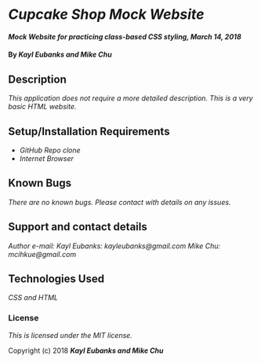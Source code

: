 # _Cupcake Shop Mock Website_

#### _Mock Website for practicing class-based CSS styling, March 14, 2018_

#### By _**Kayl Eubanks and Mike Chu**_

## Description

_This application does not require a more detailed description. This is a very basic HTML website._

## Setup/Installation Requirements

* _GitHub Repo clone_
* _Internet Browser_

## Known Bugs

_There are no known bugs. Please contact with details on any issues._

## Support and contact details

_Author e-mail:_
_Kayl Eubanks: kayleubanks@gmail.com_
_Mike Chu: mcihkue@gmail.com_

## Technologies Used

_CSS and HTML_

### License

*This is licensed under the MIT license.*

Copyright (c) 2018 **_Kayl Eubanks and Mike Chu_**
